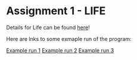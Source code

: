 # Assignment 1 - LIFE

Details for Life can be found [here][1]!

Here are lnks to some exmaple run of the program:

[Example run 1][2]
[Example run 2][3]
[Example run 3][4]

[1]: http://web.stanford.edu/class/archive/cs/cs106b/cs106b.1164//assn/life.html
[2]: http://web.stanford.edu/class/archive/cs/cs106b/cs106b.1164/assnFiles/life/output/expected-output-1.txt
[3]: http://web.stanford.edu/class/archive/cs/cs106b/cs106b.1164/assnFiles/life/output/expected-output-2.txt
[4]: http://web.stanford.edu/class/archive/cs/cs106b/cs106b.1164/assnFiles/life/output/expected-output-3.txt


